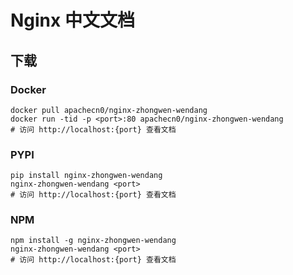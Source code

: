 # Nginx 中文文档

## 下载

### Docker

```
docker pull apachecn0/nginx-zhongwen-wendang
docker run -tid -p <port>:80 apachecn0/nginx-zhongwen-wendang
# 访问 http://localhost:{port} 查看文档
```

### PYPI

```
pip install nginx-zhongwen-wendang
nginx-zhongwen-wendang <port>
# 访问 http://localhost:{port} 查看文档
```

### NPM

```
npm install -g nginx-zhongwen-wendang
nginx-zhongwen-wendang <port>
# 访问 http://localhost:{port} 查看文档
```